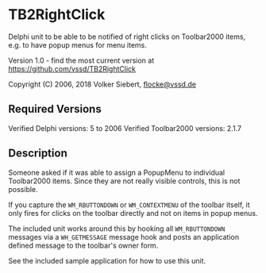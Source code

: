 # TB2RightClick

Delphi unit to be able to be notified of right clicks on Toolbar2000 items, e.g. to have popup menus for menu items.

Version 1.0 - find the most current version at
https://github.com/vssd/TB2RightClick

Copyright (C) 2006, 2018 Volker Siebert, <flocke@vssd.de>

## Required Versions

Verified Delphi versions: 5 to 2006
Verified Toolbar2000 versions: 2.1.7

## Description

Someone asked if it was able to assign a PopupMenu to individual Toolbar2000 items. Since they are not really visible controls, this is not possible.

If you capture the `WM_RBUTTONDOWN` or `WM_CONTEXTMENU` of the toolbar itself, it only fires for clicks on the toolbar directly and not on items in popup menus.

The included unit works around this by hooking all `WM_RBUTTONDOWN` messages via a `WH_GETMESSAGE` message hook and posts an application defined message to the toolbar's owner form.

See the included sample application for how to use this unit.
